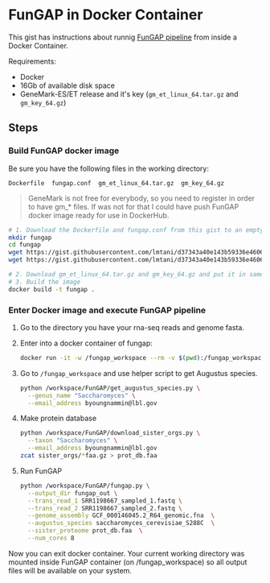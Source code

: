 # FunGAP in Docker Container

This gist has instructions about runnig [FunGAP pipeline](https://github.com/CompSynBioLab-KoreaUniv/FunGAP) from inside a Docker Container.

Requirements:
  - Docker
  - 16Gb of available disk space
  - GeneMark-ES/ET release and it's key (`gm_et_linux_64.tar.gz` and `gm_key_64.gz`)
  
## Steps

### Build FunGAP docker image

Be sure you have the following files in the working directory:

`Dockerfile  fungap.conf  gm_et_linux_64.tar.gz  gm_key_64.gz`

> GeneMark is not free for everybody, so you need to register in order to have gm_* files. If was not for that I could have push FunGAP docker image ready for use in DockerHub.

```bash
# 1. Download the Dockerfile and fungap.conf from this gist to an empty directory
mkdir fungap
cd fungap
wget https://gist.githubusercontent.com/lmtani/d37343a40e143b59336e4606055d1723/raw/Dockerfile
wget https://gist.githubusercontent.com/lmtani/d37343a40e143b59336e4606055d1723/raw/fungap.conf

# 2. Download gm_et_linux_64.tar.gz and gm_key_64.gz and put it in same directory
# 3. Build the image
docker build -t fungap .
```

### Enter Docker image and execute FunGAP pipeline


1. Go to the directory you have your rna-seq reads and genome fasta.
1. Enter into a docker container of fungap:

    ```bash
    docker run -it -w /fungap_workspace --rm -v $(pwd):/fungap_workspace fungap bash
    ```

1. Go to `/fungap_workspace` and use helper script to get Augustus species.
    ```bash
    python /workspace/FunGAP/get_augustus_species.py \
      --genus_name "Saccharomyces" \
      --email_address byoungnammin@lbl.gov
    ```
1. Make protein database
    ```bash
    python /workspace/FunGAP/download_sister_orgs.py \
      --taxon "Saccharomyces" \
      --email_address byoungnammin@lbl.gov
    zcat sister_orgs/*faa.gz > prot_db.faa
    ```
1. Run FunGAP
    ```bash
    python /workspace/FunGAP/fungap.py \
      --output_dir fungap_out \
      --trans_read_1 SRR1198667_sampled_1.fastq \
      --trans_read_2 SRR1198667_sampled_2.fastq \
      --genome_assembly GCF_000146045.2_R64_genomic.fna  \
      --augustus_species saccharomyces_cerevisiae_S288C  \
      --sister_proteome prot_db.faa  \
      --num_cores 8
    ```

Now you can exit docker container. Your current working directory was mounted inside FunGAP container (on /fungap_workspace) so all output files will be available on your system.